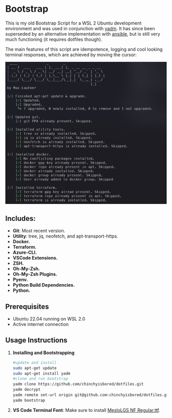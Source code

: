 # Bootstrap

This is my old Bootstrap Script for a WSL 2 Ubuntu development environment and was used in conjunction with [yadm](https://yadm.io/#).
It has since been superseded by an alternative implementation with [ansible](https://www.ansible.com/), but is still very much functioning (it requires dotfiles though).

The main features of this script are idempotence, logging and cool looking terminal responses, which are achieved by moving the cursor:

![Alt text](pictures/image.png)

## Includes: ##

- **Git**: Most recent version.
- **Utility**: tree, jq, neofetch, and apt-transport-https.
- **Docker.**
- **Terraform.**
- **Azure-CLI.**
- **VSCode Extensions.**
- **ZSH.**
- **Oh-My-Zsh.**
- **Oh-My-Zsh Plugins.**
- **Pyenv.**
- **Python Build Dependencies.**
- **Python.**

## Prerequisites

- Ubuntu 22.04 running on WSL 2.0
- Active internet connection

## Usage Instructions

1. **Installing and Bootstrapping**
   ```bash
   #update and install
   sudo apt-get update
   sudo apt-get install yadm
   #clone and run bootstrap
   yadm clone https://github.com/chinchyisbored/dotfiles.git
   yadm decrypt
   yadm remote set-url origin git@github.com:chinchyisbored/dotfiles.git
   yadm bootstrap
   ```
7. **VS Code Terminal Font**: Make sure to install [MesloLGS NF Regular.ttf](https://github.com/romkatv/powerlevel10k#manual-font-installation).

